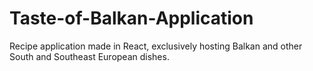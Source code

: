 # Taste-of-Balkan-Application
Recipe application made in React, exclusively hosting Balkan and other South and Southeast European dishes.
